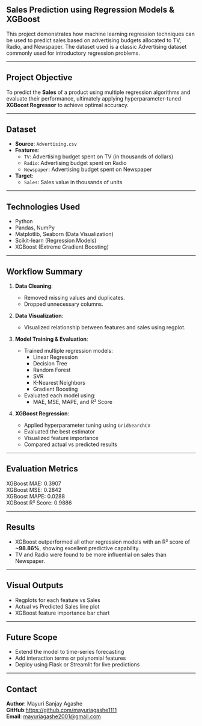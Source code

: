 ## Sales Prediction using Regression Models & XGBoost

This project demonstrates how machine learning regression techniques can be used to predict sales based on advertising budgets allocated to TV, Radio, and Newspaper. The dataset used is a classic Advertising dataset commonly used for introductory regression problems.

---
## Project Objective

To predict the **Sales** of a product using multiple regression algorithms and evaluate their performance, ultimately applying hyperparameter-tuned **XGBoost Regressor** to achieve optimal accuracy.

---
## Dataset

- **Source**: `Advertising.csv`
- **Features**:
  - `TV`: Advertising budget spent on TV (in thousands of dollars)
  - `Radio`: Advertising budget spent on Radio
  - `Newspaper`: Advertising budget spent on Newspaper
- **Target**:
  - `Sales`: Sales value in thousands of units

---

## Technologies Used

- Python
- Pandas, NumPy
- Matplotlib, Seaborn (Data Visualization)
- Scikit-learn (Regression Models)
- XGBoost (Extreme Gradient Boosting)

---

## Workflow Summary

1. **Data Cleaning**:
   - Removed missing values and duplicates.
   - Dropped unnecessary columns.

2. **Data Visualization**:
   - Visualized relationship between features and sales using regplot.

3. **Model Training & Evaluation**:
   - Trained multiple regression models:
     - Linear Regression
     - Decision Tree
     - Random Forest
     - SVR
     - K-Nearest Neighbors
     - Gradient Boosting
   - Evaluated each model using:
     - MAE, MSE, MAPE, and R² Score

4. **XGBoost Regression**:
   - Applied hyperparameter tuning using `GridSearchCV`
   - Evaluated the best estimator
   - Visualized feature importance
   - Compared actual vs predicted results

---

## Evaluation Metrics
XGBoost MAE: 0.3907<br>
XGBoost MSE: 0.2842<br>
XGBoost MAPE: 0.0288<br>
XGBoost R² Score: 0.9886<br>


---

## Results

- XGBoost outperformed all other regression models with an R² score of **~98.86%**, showing excellent predictive capability.
- TV and Radio were found to be more influential on sales than Newspaper.

---

## Visual Outputs

- Regplots for each feature vs Sales
- Actual vs Predicted Sales line plot
- XGBoost feature importance bar chart

---

## Future Scope

- Extend the model to time-series forecasting
- Add interaction terms or polynomial features
- Deploy using Flask or Streamlit for live predictions

---

## Contact

**Author**: Mayuri Sanjay Agashe<br>
**GitHub**:https://github.com/mayuriagashe1111 <br>
**Email**: mayuriagashe2001@gmail.com

